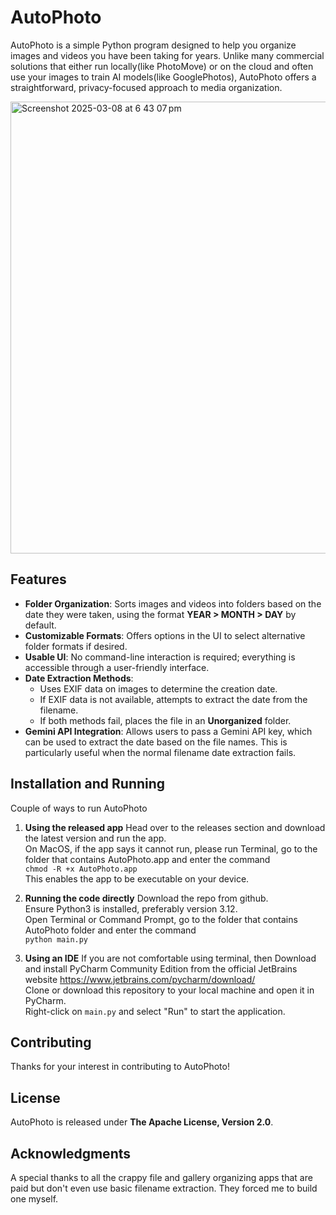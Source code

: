 # AutoPhoto

AutoPhoto is a simple Python program designed to help you organize images and videos you have been taking for years. Unlike many commercial solutions that either run locally(like PhotoMove) or on the cloud and often use your images to train AI models(like GooglePhotos), AutoPhoto offers a straightforward, privacy-focused approach to media organization.

<img width="723" alt="Screenshot 2025-03-08 at 6 43 07 pm" src="https://github.com/user-attachments/assets/cfdce1d1-6b35-4d51-a833-c2905e24d92c" />

## Features

- **Folder Organization**: Sorts images and videos into folders based on the date they were taken, using the format **YEAR > MONTH > DAY** by default.
- **Customizable Formats**: Offers options in the UI to select alternative folder formats if desired.
- **Usable UI**: No command-line interaction is required; everything is accessible through a user-friendly interface.
- **Date Extraction Methods**:
  - Uses EXIF data on images to determine the creation date.
  - If EXIF data is not available, attempts to extract the date from the filename.
  - If both methods fail, places the file in an **Unorganized** folder.
- **Gemini API Integration**: Allows users to pass a Gemini API key, which can be used to extract the date based on the file names. This is particularly useful when the normal filename date extraction fails.

## Installation and Running

Couple of ways to run AutoPhoto

  1. **Using the released app**
     Head over to the releases section and download the latest version and run the app.<br />
     On MacOS, if the app says it cannot run, please run Terminal, go to the folder that contains AutoPhoto.app and enter the command<br />
     `chmod -R +x AutoPhoto.app`<br />
     This enables the app to be executable on your device.

  2. **Running the code directly**
     Download the repo from github.<br />
     Ensure Python3 is installed, preferably version 3.12.<br />
     Open Terminal or Command Prompt, go to the folder that contains AutoPhoto folder and enter the command<br />
     `python main.py`

  3. **Using an IDE**
     If you are not comfortable using terminal, then Download and install PyCharm Community Edition from the official JetBrains website https://www.jetbrains.com/pycharm/download/<br />
     Clone or download this repository to your local machine and open it in PyCharm.<br />
     Right-click on `main.py` and select "Run" to start the application.

## Contributing

Thanks for your interest in contributing to AutoPhoto!

## License

AutoPhoto is released under **The Apache License, Version 2.0**.

## Acknowledgments

A special thanks to all the crappy file and gallery organizing apps that are paid but don't even use basic filename extraction. They forced me to build one myself.

